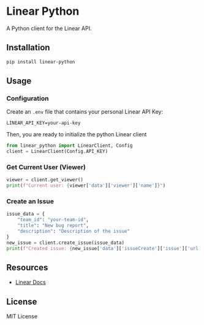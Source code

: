 # Linear Python

A Python client for the Linear API.

## Installation

```bash
pip install linear-python
```

## Usage

### Configuration

Create an `.env` file that contains your personal Linear API Key:

```
LINEAR_API_KEY=your-api-key
```

Then, you are ready to initialize the python Linear client

```python
from linear_python import LinearClient, Config
client = LinearClient(Config.API_KEY)
```

### Get Current User (Viewer)

```python
viewer = client.get_viewer()
print(f"Current user: {viewer['data']['viewer']['name']}")
```

### Create an Issue

```python
issue_data = {
    "team_id": "your-team-id",
    "title": "New bug report",
    "description": "Description of the issue"
}
new_issue = client.create_issue(issue_data)
print(f"Created issue: {new_issue['data']['issueCreate']['issue']['url']}")
```

## Resources

- [Linear Docs](https://developers.linear.app/docs)

## License

MIT License
